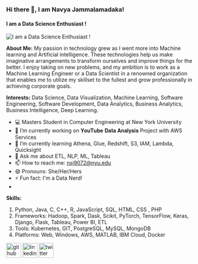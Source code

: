 ### Hi there 👋, I am Navya Jammalamadaka!
#### I am a Data Science Enthusiast !
![I am a Data Science Enthusiast !](https://miro.medium.com/max/1200/1*7EFHLzf5yuXk0M0eFG1Qfg.jpeg)

**About Me:**
My passion in technology grew as I went more into Machine learning and Artificial intelligence. These technologies help us make imaginative arrangements to transform ourselves and improve things for the better. I enjoy taking on new problems, and my ambition is to work as a Machine Learning Engineer or a Data Scientist in a renowned organization that enables me to utilize my skillset to the fullest and grow professionally in achieving corporate goals.

**Interests:** 
Data Science, Data Visualization, Machine Learning, Software Engineering, Software Development, Data Analytics, Business Analytics, Business Intelligence, Deep Learning.

- 💻 Masters Student in Computer Engineering at New York University
- 🔭 I’m currently working on 𝐘𝐨𝐮𝐓𝐮𝐛𝐞 𝐃𝐚𝐭𝐚 𝐀𝐧𝐚𝐥𝐲𝐬𝐢𝐬 Project with AWS Services 
- 🌱 I’m currently learning Athena, Glue, Redshift, S3, IAM, Lambda, Quicksight 
- 💬 Ask me about ETL, NLP, ML, Tableau 
- 📫 How to reach me: nsj9072@nyu.edu 
- 😄 Pronouns: She/Her/Hers 
- ⚡ Fun fact: I'm a Data Nerd! 
- 
**Skills:**
1. Python, Java, C, C++, R, JavaScript, SQL, HTML, CSS , PHP 
2. Frameworks: Hadoop, Spark, Dask, Scikit, PyTorch, TensorFlow, Keras, Django, Flask, Tableau, Power BI, ETL  
3. Tools: Kubernetes, GIT, PostgreSQL, MySQL, MongoDB 
4. Platforms: Web, Windows, AWS, MATLAB, IBM Cloud, Docker

[<img src='https://github.githubassets.com/images/modules/logos_page/GitHub-Mark.png' alt='github' height='40'>](https://github.com/navyajammalamadaka)  [<img src='https://cdn-icons-png.flaticon.com/512/174/174857.png' alt='linkedin' height='40'>](https://www.linkedin.com/in/navya-jammalamadaka//)  [<img src='https://upload.wikimedia.org/wikipedia/commons/thumb/4/4f/Twitter-logo.svg/2491px-Twitter-logo.svg.png' alt='twitter' height='40'>](https://twitter.com/NavyaJam829)  
 

